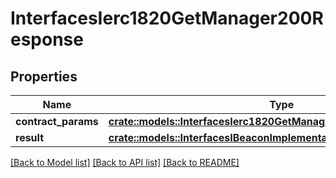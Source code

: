 # InterfacesIerc1820GetManager200Response

## Properties

Name | Type | Description | Notes
------------ | ------------- | ------------- | -------------
**contract_params** | [**crate::models::InterfacesIerc1820GetManagerRequestContractParams**](interfaces_IERC1820_getManager_request_contractParams.md) |  | 
**result** | [**crate::models::InterfacesIBeaconImplementation200ResponseResult**](interfaces_IBeacon_implementation_200_response_result.md) |  | 

[[Back to Model list]](../README.md#documentation-for-models) [[Back to API list]](../README.md#documentation-for-api-endpoints) [[Back to README]](../README.md)


